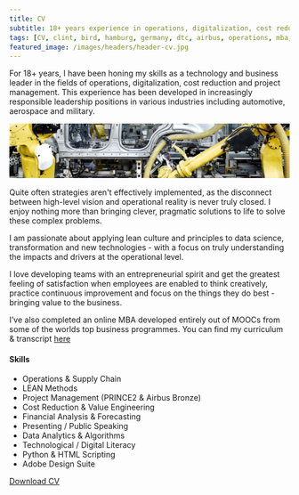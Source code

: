 ```yaml
---
title: CV
subtitle: 18+ years experience in operations, digitalization, cost reduction and project management.
tags: [CV, clint, bird, hamburg, germany, dtc, airbus, operations, mba, cost, reduction, digital, transformation, python, digitalization, big data, algorithms]
featured_image: /images/headers/header-cv.jpg
---
```

For 18+ years, I have been honing my skills as a technology and business leader in the fields of operations, digitalization, cost reduction and project management. This experience has been developed in increasingly responsible leadership positions in various industries including automotive, aerospace and military.

![](/images/headers/header-cv.jpg)

Quite often strategies aren't effectively implemented, as the disconnect between high-level vision and operational reality is never truly closed. I enjoy nothing more than bringing clever, pragmatic solutions to life to solve these complex problems. 

I am passionate about applying lean culture and principles to data science, transformation and new technologies - with a focus on truly understanding the impacts and drivers at the operational level.

I love developing teams with an entrepreneurial spirit and get the greatest feeling of satisfaction when employees are enabled to think creatively, practice continuous improvement and focus on the things they do best - bringing value to the business.

I’ve also completed an online MBA developed entirely out of MOOCs from some of the worlds top business programmes. You can find my curriculum & transcript [here](/mba.html)

#### Skills
* Operations & Supply Chain
* LEAN Methods
* Project Management (PRINCE2 & Airbus Bronze)
* Cost Reduction & Value Engineering
* Financial Analysis & Forecasting
* Presenting / Public Speaking
* Data Analytics & Algorithms
* Technological / Digital Literacy
* Python & HTML Scripting
* Adobe Design Suite

<a class="button button--medium" target="_blank" rel="noopener noreferrer" href="https://www.clintbird.com/files/resume.pdf">Download CV</a>
